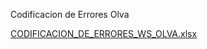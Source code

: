 Codificacion de Errores Olva

[CODIFICACION_DE_ERRORES_WS_OLVA.xlsx](/.attachments/CODIFICACION_DE_ERRORES_WS_OLVA-b604a586-dc96-4a22-a666-b2f70d67ad0f.xlsx)